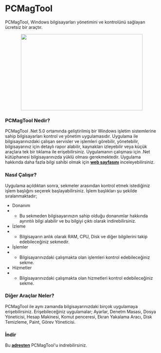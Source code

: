 # PCMagTool
PCMagTool, Windows bilgisayarları yönetimini ve kontrolünü sağlayan ücretsiz bir araçtır.

<p align="center">
  <img width="400" height="250" src="https://www.yazilimturkiye.com/wp-content/uploads/2022/07/PCMagTool.jpg">
</p>

### PCMagTool Nedir?
PCMagTool .Net 5.0 ortamında geliştirilmiş bir Windows işletim sistemlerine sahip bilgisayarları kontrol ve yönetim uygulamasıdır. Uygulama ile bilgisayarınızdaki çalışan servisler ve işlemleri görebilir, yönetebilir, bilgisayarınız için detaylı rapor alabilir, kaynakları izleyebilir veya küçük araçlara tek bir tıklama ile erişebilirsiniz. Uygulamanın çalışması için .Net kütüphanesi bilgisayarınızda yüklü olması gerekmektedir. Uygulama hakkında daha fazla bilgi sahibi olmak için <b>[web sayfasını](https://www.yazilimturkiye.com/pcmagtool-bilgisayar-yonetim-araci/)</b> inceleyebilirsiniz.

### Nasıl Çalışır?
Uygulama açıldıktan sonra, sekmeler arasından kontrol etmek istediğiniz işlem başlığını seçerek başlayabilirsiniz. İşlem başlıkları şu şekilde sıralanmaktadır;
- Donanım
- - Bu sekmeden bilgisayarınızın sahip olduğu donanımlar hakkında ayrıntılı bilgi alabilir ve bu bilgiyi çıktı olarak indirebilirsiniz.
- İzleme
- - Bilgisayarın anlık olarak RAM, CPU, Disk ve diğer bilgilerini takip edebileceğiniz sekmedir.
- İşlemler
- - Bilgisayarınızdaki çalışmakta olan işlemleri kontrol edebileceğiniz sekme.
- Hizmetler
- - Bilgisayarınızdaki çalışmakta olan hizmetleri kontrol edebileceğiniz sekme.
### Diğer Araçlar Neler?
PCMagTool ile aynı zamanda bilgisayarınızdaki birçok uygulamaya erişebilirsiniz. Erişebileceğiniz uygulamalar; Ayarlar, Denetm Masası, Dosya Yöneticisi, Hesap Makinesi, Komut penceresi, Ekran Yakalama Aracı, Disk Temizleme, Paint, Görev Yöneticisi.
### İndir
Bu <b>[adresten](https://mega.nz/file/P4lVUAbQ#vqMbRqv82Te5uG0bCBhKr942iEv0jzCkon7le2AuV7M)</b> PCMagTool'u indrebilirsiniz.
